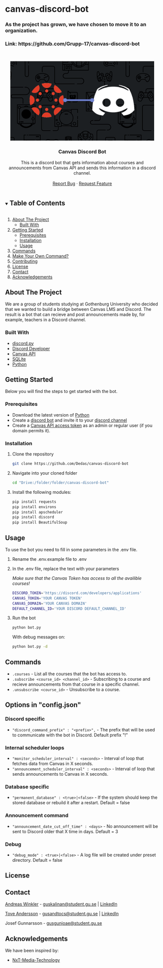 # canvas-discord-bot
<p>
  <h3>As the project has grown, we have chosen to move it to an organization.</h3>
  <h3>Link: https://github.com/Grupp-17/canvas-discord-bot</h3>
</p>

<br />
<p align="center">
  <a href="https://github.com/Dedas/canvas-discord-bot">
    <img src="images/DiscordCanvasLogo.PNG" width="470" height="258">
  </a>

  <h3 align="center">Canvas Discord Bot</h3>

  <p align="center">
    This is a discord bot that gets information about courses and announcements from Canvas API and sends this information in a discord channel.
    <br />
    <br />
    <a href="https://github.com/Dedas/canvas-discord-bot/issues">Report Bug</a>
    ·
    <a href="https://github.com/Dedas/canvas-discord-bot/issues">Request Feature</a>
  </p>
</p>
<!-- PROJECT LOGO -->

<!-- TABLE OF CONTENTS -->
<details open="open">
  <summary><h2 style="display: inline-block">Table of Contents</h2></summary>
  <ol>
    <li>
      <a href="#about-the-project">About The Project</a>
      <ul>
        <li><a href="#built-with">Built With</a></li>
      </ul>
    </li>
    <li>
      <a href="#getting-started">Getting Started</a>
      <ul>
        <li><a href="#prerequisites">Prerequisites</a></li>
        <li><a href="#installation">Installation</a></li>
        <li><a href="#usage">Usage</a></li>
      </ul>
    </li>
    <li><a href="#commands">Commands</a></li>
    <li><a href="#make-your-own-command">Make Your Own Command?</a></li>
    <li><a href="#contributing">Contributing</a></li>
    <li><a href="#license">License</a></li>
    <li><a href="#contact">Contact</a></li>
    <li><a href="#acknowledgements">Acknowledgements</a></li>
  </ol>
</details>

<!-- ABOUT THE PROJECT -->
## About The Project
We are a group of students studying at Gothenburg University who decided that we wanted to build a bridge between Canvas LMS and Discord. The result is a bot that can recieve and post announcements made by, for example, teachers in a Discord channel.

### Built With

* [discord.py](https://discordpy.readthedocs.io/en/latest/index.html)
* [Discord Developer](https://discord.com/developers/applications)
* [Canvas API](https://canvas.instructure.com/doc/api/)
* [SQLite](https://www.sqlite.org/index.html)
* [Python](https://www.python.org/)

<!-- GETTING STARTED -->
## Getting Started

Below you will find the steps to get started with the bot.

### Prerequisites

* Download the latest version of [Python](https://www.python.org/)
* Create a [discord bot](https://discordpy.readthedocs.io/en/latest/discord.html) and invite it to your [discord channel](https://support.discord.com/hc/en-us/articles/204849977-How-do-I-create-a-server-)
* Create a [Canvas API access token](https://community.canvaslms.com/t5/Admin-Guide/How-do-I-manage-API-access-tokens-as-an-admin/ta-p/89) as an admin or regular user (if you domain permits it).

### Installation
1. Clone the repository

   ```sh
   git clone https://github.com/Dedas/canvas-discord-bot
   ```
2. Navigate into your cloned folder

   ```sh
   cd "Drive:/folder/folder/canvas-discord-bot"
   ```
3. Install the following modules:

   ```sh
   pip install requests
   pip install environs
   pip install apscheduler
   pip install discord
   pip install BeautifulSoup
   ```

<!-- USAGE EXAMPLES -->
## Usage

To use the bot you need to fill in some parameters in the .env file.

1. Rename the .env.example file to .env
2. In the .env file, replace the text with your parameters </br>
   
    *Make sure that the Canvas Token has access to all the availible courses!*

    ```sh
    DISCORD_TOKEN='https://discord.com/developers/applications'
    CANVAS_TOKEN='YOUR CANVAS TOKEN'
    CANVAS_DOMAIN='YOUR CANVAS DOMAIN'
    DEFAULT_CHANNEL_ID='YOUR DISCORD DEFAULT_CHANNEL_ID'
    ```
3. Run the bot

    ```sh
    python bot.py
    ```

    With debug messages on:

    ```sh
    python bot.py -d
    ```
<!-- COMMANDS -->
## Commands

- `.courses` - List all the courses that the bot has access to.
- `.subscribe <course_id> <channel_id>` - Subscribing to a course and recieve announcements from that course in a specific channel.
- `.unsubscribe <course_id>` - Unsubscribe to a course.

<!-- LICENSE -->

## Options in "config.json"

### Discord specific
- `"discord_command_prefix" : "<prefix>",` - The prefix that will be used to communicate with the bot in Discord. Default prefix "!"

### Internal scheduler loops
- `"monitor_scheduler_interval" : <seconds>` - Interval of loop that fetches data from Canvas in X seconds.
- `"announcement_scheduler_interval" : <seconds>` - Interval of loop that sends announcements to Canvas in X seconds.

### Database specific
- `"permanent_database" : <true>|<false>` - If the system should keep the stored database or rebuild it after a restart. Default = false

### Announcement command
- `"announcement_date_cut_off_time" : <days>` - No announcement will be sent to Discord older that X time in days. Default = 3

### Debug
- `"debug_mode" : <true>|<false>` - A log file will be created under preset directory. Default = false

## License

<!-- CONTACT -->
## Contact

[Andreas Winkler](https://github.com/Dedas) - guskalinan@student.gu.se | [LinkedIn](https://www.linkedin.com/in/andreas-winkler-970335107/)

[Tove Andersson](https://github.com/Tove-A) - gusandtocs@student.gu.se | [LinkedIn](https://www.linkedin.com/in/tove-andersson-75ab83165/)

Josef Gunnarsson - gusgunjoae@student.gu.se

<!-- ACKNOWLEDGEMENTS -->
## Acknowledgements

We have been inspired by:
* [NxT-Media-Technology](https://github.com/NxT-Media-Technology/Canvas-Student-Announcement-Discord-Bot)